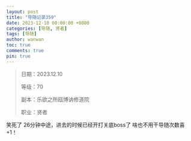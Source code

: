 ```yaml
---
layout: post
title: "导随记录359"
date: 2023-12-10 00:00:00 +0800
categories: [导随, 贤者]
tags: [导随]
author: wanwan
toc: true
comments: true
pin: true
---
```

> 日期：2023.12.10
>
> 等级：70
>
> 副本：乐欲之所瓯博讷修道院
>
> 职业：贤者

笑死了 26分钟中途，进去的时候已经开打关底boss了 啥也不用干导随次数喜+1！